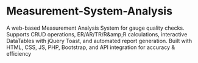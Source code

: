 # Measurement-System-Analysis
A web-based Measurement Analysis System for gauge quality checks. Supports CRUD operations, ER/AR/TR/R\&amp;R calculations, interactive DataTables with jQuery Toast, and automated report generation. Built with HTML, CSS, JS, PHP, Bootstrap, and API integration for accuracy &amp; efficiency
